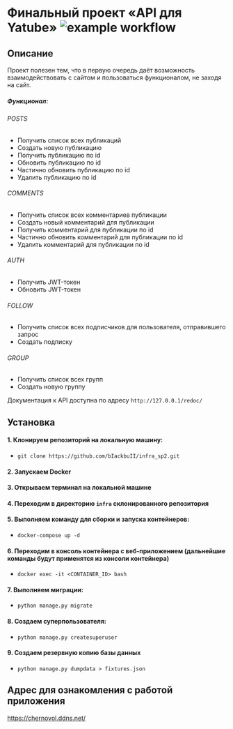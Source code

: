 # Финальный проект «API для Yatube» ![example workflow](https://github.com/bIackbuII/yamdb_final/actions/workflows/yamdb_workflow.yml/badge.svg)
## Описание
Проект полезен тем, что в первую очередь даёт возможность взаимодействовать с сайтом и пользоваться функционалом, не заходя на сайт. 
##### Функционал:
###### POSTS
- Получить список всех публикаций
- Создать новую публикацию
- Получить публикацию по id
- Обновить публикацию по id
- Частично обновить публикацию по id
- Удалить публикацию по id
###### COMMENTS
- Получить список всех комментариев публикации
- Создать новый комментарий для публикации
- Получить комментарий для публикации по id
- Частично обновить комментарий для публикации по id
- Удалить комментарий для публикации по id
###### AUTH
- Получить JWT-токен
- Обновить JWT-токен
###### FOLLOW
- Получить список всех подписчиков для пользователя, отправившего запрос
- Создать подписку
###### GROUP
- Получить список всех групп
- Создать новую группу

Документация к API доступна по адресу `http://127.0.0.1/redoc/`
## Установка
#### 1. Клонируем репозиторий на локальную машину:

- `git clone https://github.com/bIackbuII/infra_sp2.git`

#### 2. Запускаем Docker

#### 3. Открываем терминал на локальной машине

#### 4. Переходим в директорию `infra` склонированного репозитория

#### 5. Выполняем команду для сборки и запуска контейнеров:

- `docker-compose up -d`

#### 6. Переходим в консоль контейнера с веб-приложением (дальнейшие команды будут применятся из консоли контейнера)

- `docker exec -it <CONTAINER_ID> bash`

#### 7. Выполняем миграции:

- `python manage.py migrate`

#### 8. Создаем суперпользователя:

- `python manage.py createsuperuser`

#### 9. Создаем резервную копию базы данных

- `python manage.py dumpdata > fixtures.json`

## Адрес для ознакомления с работой приложения

https://chernovol.ddns.net/
